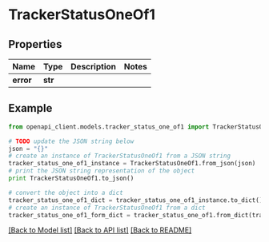 # TrackerStatusOneOf1


## Properties
Name | Type | Description | Notes
------------ | ------------- | ------------- | -------------
**error** | **str** |  | 

## Example

```python
from openapi_client.models.tracker_status_one_of1 import TrackerStatusOneOf1

# TODO update the JSON string below
json = "{}"
# create an instance of TrackerStatusOneOf1 from a JSON string
tracker_status_one_of1_instance = TrackerStatusOneOf1.from_json(json)
# print the JSON string representation of the object
print TrackerStatusOneOf1.to_json()

# convert the object into a dict
tracker_status_one_of1_dict = tracker_status_one_of1_instance.to_dict()
# create an instance of TrackerStatusOneOf1 from a dict
tracker_status_one_of1_form_dict = tracker_status_one_of1.from_dict(tracker_status_one_of1_dict)
```
[[Back to Model list]](../README.md#documentation-for-models) [[Back to API list]](../README.md#documentation-for-api-endpoints) [[Back to README]](../README.md)


